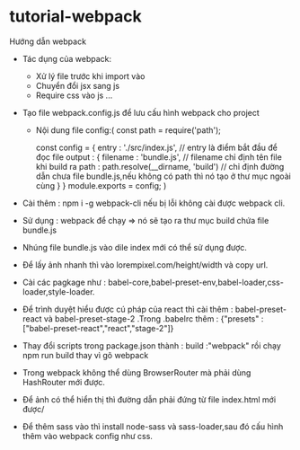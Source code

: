 # tutorial-webpack
Hướng dẫn webpack
- Tác dụng của webpack:
  + Xử lý file trước khi import vào
  + Chuyển đổi jsx sang js
  + Require css vào js
  ...
  
- Tạo file webpack.config.js để lưu cấu hình webpack cho project
  + Nội dung file config:( 
    const path = require('path');

      const config = {
          entry : './src/index.js',
          // entry là điểm bắt đầu để đọc file
          output : {
              filename : 'bundle.js',
              // filename chỉ định tên file khi build ra
              path : path.resolve(__dirname, 'build')
              // chỉ định đường dẫn chưa file bundle.js,nếu không có path thì nó tạo ở thư mục ngoài cùng
          }
      }
      module.exports = config;
  )
- Cài thêm : npm i -g webpack-cli nếu bị lỗi không cài được webpack cli.
- Sử dụng : webpack để chạy => nó sẽ tạo ra thư mục build chứa file bundle.js
- Nhúng file bundle.js vào dile index mới có thể sử dụng được.
- Để lấy ảnh nhanh thì vào lorempixel.com/height/width và copy url.
- Cài các pagkage như : babel-core,babel-preset-env,babel-loader,css-loader,style-loader.
- Để trình duyệt hiểu được cú pháp của react thì cài thêm : babel-preset-react và babel-preset-stage-2 
.Trong .babelrc thêm : {"presets" : ["babel-preset-react","react","stage-2"]}
- Thay đổi scripts trong package.json thành : build :"webpack" rồi chạy npm run build thay vì gõ webpack
- Trong webpack không thể dùng BrowserRouter mà phải dùng HashRouter mới được.
- Để ảnh có thể hiển thị thì đường dẫn phải đứng từ file index.html mới được/
- Để thêm sass vào thì install node-sass và sass-loader,sau đó cấu hình thêm vào webpack config như css.

